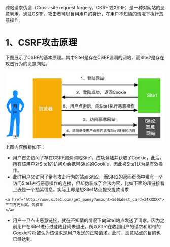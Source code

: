 跨站请求伪造（Cross-site request forgery，CSRF 或XSRF）是一种对网站的恶意利用。通过CSRF，攻击者可以冒用用户的身份，在用户不知情的情况下执行恶意操作。

# 1、CSRF攻击原理

下图展示了CSRF的基本原理。其中Site1是存在CSRF漏洞的网站，而SIte2是存在攻击行为的恶意网站。

![](/assets/Jietu20181008-221918.jpg)上图内容解析如下：

* 用户首先访问了存在CSRF漏洞网站Site1，成功登陆并获取了Cookie，此后，所有该用户对Site1的访问均会携带Site1的Cookie，因此被Site1认为是有效操作。
* 此时用户又访问了带有攻击行为的站点Site2，而Site2的返回页面中带有一个访问Site1进行恶意操作的连接，但却伪装成了合法内容，比如下面的超链接看上去是一个抽奖信息，实际上却是想Site1站点提交提款请求

```
<a href='http://www.site1.com/get_money?amount=500&dest_card=34XXXXX">
三百万元抽奖，免费拿
</a>
```

* 用户一旦点击恶意链接，就在不知情的情况下向Site1站点发送了请求。因为之前用户在Site1进行过登陆且尚未退出，所以Site1在收到用户的请求和附带的Cookie时将被认为该请求是用户发送的正常请求。此时，恶意站点的目的也已经达到。



